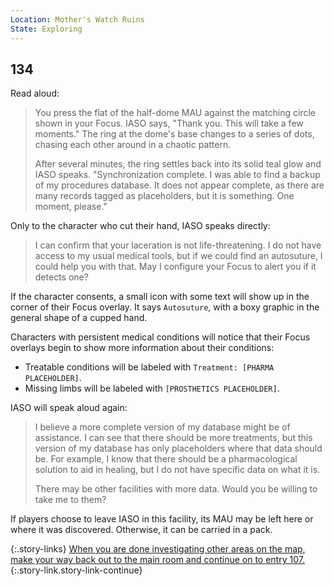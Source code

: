 ```yaml
---
Location: Mother's Watch Ruins
State: Exploring
---
```


## 134

Read aloud:

> You press the flat of the half-dome MAU against the matching circle shown in your Focus.
> IASO says, "Thank you.  This will take a few moments."
> The ring at the dome's base changes to a series of dots, chasing each other around in a chaotic pattern.
>
> After several minutes, the ring settles back into its solid teal glow and IASO speaks.
> "Synchronization complete.
> I was able to find a backup of my procedures database.
> It does not appear complete, as there are many records tagged as placeholders, but it is something.
> One moment, please."

Only to the character who cut their hand, IASO speaks directly:

> I can confirm that your laceration is not life-threatening.
> I do not have access to my usual medical tools, but if we could find an autosuture, I could help you with that.
> May I configure your Focus to alert you if it detects one?

If the character consents, a small icon with some text will show up in the corner of their Focus overlay.
It says `Autosuture`, with a boxy graphic in the general shape of a cupped hand.

Characters with persistent medical conditions will notice that their Focus overlays begin to show more information about their conditions:

* Treatable conditions will be labeled with `Treatment: [PHARMA PLACEHOLDER]`.
* Missing limbs will be labeled with `[PROSTHETICS PLACEHOLDER]`.

IASO will speak aloud again:

> I believe a more complete version of my database might be of assistance.
> I can see that there should be more treatments, but this version of my database has only placeholders where that data should be.
> For example, I know that there should be a pharmacological solution to aid in healing, but I do not have specific data on what it is.
>
> There may be other facilities with more data.
> Would you be willing to take me to them?

If players choose to leave IASO in this facility, its MAU may be left here or where it was discovered.
Otherwise, it can be carried in a pack.

{:.story-links}
[When you are done investigating other areas on the map, make your way back out to the main room and continue on to entry 107.](107-lab.md){:.story-link.story-link-continue}
